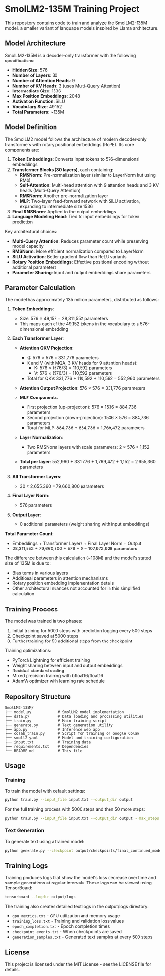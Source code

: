 # SmolLM2-135M Training Project

This repository contains code to train and analyze the SmolLM2-135M model, a smaller variant of language models inspired by Llama architecture.

## Model Architecture

SmolLM2-135M is a decoder-only transformer with the following specifications:

- **Hidden Size**: 576
- **Number of Layers**: 30
- **Number of Attention Heads**: 9
- **Number of KV Heads**: 3 (uses Multi-Query Attention)
- **Intermediate Size**: 1536
- **Max Position Embeddings**: 2048
- **Activation Function**: SiLU
- **Vocabulary Size**: 49,152
- **Total Parameters**: ~135M

## Model Definition

The SmolLM2 model follows the architecture of modern decoder-only transformers with rotary positional embeddings (RoPE). Its core components are:

1. **Token Embeddings**: Converts input tokens to 576-dimensional embeddings
2. **Transformer Blocks (30 layers)**, each containing:
   - **RMSNorm**: Pre-normalization layer (similar to LayerNorm but using RMS)
   - **Self-Attention**: Multi-head attention with 9 attention heads and 3 KV heads (Multi-Query Attention)
   - **RMSNorm**: Another pre-normalization layer
   - **MLP**: Two-layer feed-forward network with SiLU activation, expanding to intermediate size 1536
3. **Final RMSNorm**: Applied to the output embeddings
4. **Language Modeling Head**: Tied to input embeddings for token prediction

Key architectural choices:
- **Multi-Query Attention**: Reduces parameter count while preserving model capacity
- **RMSNorm**: More efficient normalization compared to LayerNorm
- **SiLU Activation**: Better gradient flow than ReLU variants
- **Rotary Position Embeddings**: Effective positional encoding without additional parameters
- **Parameter Sharing**: Input and output embeddings share parameters

## Parameter Calculation

The model has approximately 135 million parameters, distributed as follows:

1. **Token Embeddings**: 
   - Size: 576 × 49,152 = 28,311,552 parameters
   - This maps each of the 49,152 tokens in the vocabulary to a 576-dimensional embedding

2. **Each Transformer Layer**:
   - **Attention QKV Projection**: 
     - Q: 576 × 576 = 331,776 parameters
     - K and V (with MQA, 3 KV heads for 9 attention heads): 
       - K: 576 × (576/3) = 110,592 parameters
       - V: 576 × (576/3) = 110,592 parameters
     - Total for QKV: 331,776 + 110,592 + 110,592 = 552,960 parameters
   
   - **Attention Output Projection**: 576 × 576 = 331,776 parameters
   
   - **MLP Components**:
     - First projection (up-projection): 576 × 1536 = 884,736 parameters
     - Second projection (down-projection): 1536 × 576 = 884,736 parameters
     - Total for MLP: 884,736 + 884,736 = 1,769,472 parameters
   
   - **Layer Normalization**:
     - Two RMSNorm layers with scale parameters: 2 × 576 = 1,152 parameters
   
   - **Total per layer**: 552,960 + 331,776 + 1,769,472 + 1,152 = 2,655,360 parameters

3. **All Transformer Layers**: 
   - 30 × 2,655,360 = 79,660,800 parameters

4. **Final Layer Norm**: 
   - 576 parameters

5. **Output Layer**: 
   - 0 additional parameters (weight sharing with input embeddings)

**Total Parameter Count**: 
- Embeddings + Transformer Layers + Final Layer Norm + Output
- 28,311,552 + 79,660,800 + 576 + 0 = 107,972,928 parameters

The difference between this calculation (~108M) and the model's stated size of 135M is due to:
- Bias terms in various layers
- Additional parameters in attention mechanisms
- Rotary position embedding implementation details
- Other architectural nuances not accounted for in this simplified calculation

## Training Process

The model was trained in two phases:
1. Initial training for 5000 steps with prediction logging every 500 steps
2. Checkpoint saved at 5000 steps
3. Further training for 50 additional steps from the checkpoint

Training optimizations:
- PyTorch Lightning for efficient training
- Weight sharing between input and output embeddings
- Residual standard scaling
- Mixed precision training with bfloat16/float16
- AdamW optimizer with learning rate schedule

## Repository Structure

```
SmolLM2-135M/
├── model.py            # SmolLM2 model implementation
├── data.py             # Data loading and processing utilities
├── train.py            # Main training script
├── generate.py         # Text generation utility
├── app.py              # Inference web app
├── colab_train.py      # Script for training on Google Colab
├── smoll2.yaml         # Model and training configuration
├── input.txt           # Training data
├── requirements.txt    # Dependencies
└── README.md           # This file
```

## Usage

### Training

To train the model with default settings:

```bash
python train.py --input_file input.txt --output_dir output
```

For the full training process with 5000 steps and then 50 more steps:

```bash
python train.py --input_file input.txt --output_dir output --max_steps 5000 --continue_steps 50
```

### Text Generation

To generate text using a trained model:

```bash
python generate.py --checkpoint output/checkpoints/final_continued_model.ckpt --prompt "Once upon a time"
```

## Training Logs

Training produces logs that show the model's loss decrease over time and sample generations at regular intervals. These logs can be viewed using TensorBoard:

```bash
tensorboard --logdir output/logs
```

The training also creates detailed text logs in the output/logs directory:
- `gpu_metrics.txt` - GPU utilization and memory usage
- `training_loss.txt` - Training and validation loss values
- `epoch_completion.txt` - Epoch completion times
- `checkpoint_events.txt` - When checkpoints are saved
- `generation_samples.txt` - Generated text samples at every 500 steps

## License

This project is licensed under the MIT License - see the LICENSE file for details.
